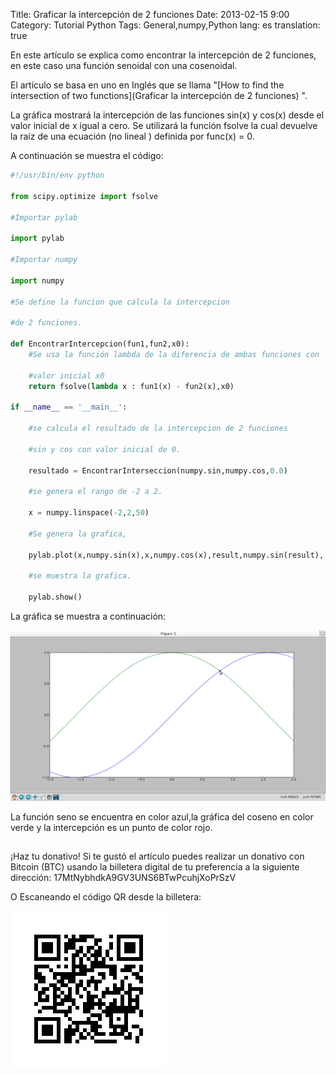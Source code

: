 Title: Graficar la intercepción de 2 funciones
Date: 2013-02-15 9:00
Category: Tutorial Python
Tags: General,numpy,Python
lang: es
translation: true

En este artículo se explica como encontrar la intercepción de 2 funciones, en este caso una función senoidal con una cosenoidal.

El artículo se basa en uno en Inglés que se llama "[How to find the intersection of two functions](Graficar la intercepción de 2 funciones) ".

La gráfica mostrará la intercepción de las funciones sin(x) y cos(x) desde el valor inicial de x igual a cero. Se utilizará la función fsolve la cual devuelve la raíz de una ecuación (no lineal ) definida por func(x) = 0.

A continuación se muestra el código:

```python
#!/usr/bin/env python

from scipy.optimize import fsolve

#Importar pylab

import pylab

#Importar numpy

import numpy

#Se define la funcion que calcula la intercepcion

#de 2 funciones.

def EncontrarIntercepcion(fun1,fun2,x0):
    #Se usa la función lambda de la diferencia de ambas funciones con

    #valor inicial x0
    return fsolve(lambda x : fun1(x) - fun2(x),x0)

if __name__ == '__main__':

    #se calcula el resultado de la intercepcion de 2 funciones

    #sin y cos con valor inicial de 0.

    resultado = EncontrarInterseccion(numpy.sin,numpy.cos,0.0)

    #se genera el rango de -2 a 2.

    x = numpy.linspace(-2,2,50)

    #Se genera la grafica, 

    pylab.plot(x,numpy.sin(x),x,numpy.cos(x),result,numpy.sin(result),'ro')

    #se muestra la grafica.

    pylab.show()
```

La gráfica se muestra a continuación:

![](./images/graficarlaintercepcionde2funciones.png) 

La función seno se encuentra en color azul,la gráfica del coseno en color verde y la intercepción es un punto de color rojo.

##  ##
¡Haz tu donativo!
Si te gustó el artículo puedes realizar un donativo con Bitcoin (BTC)
usando la billetera digital de tu preferencia a la siguiente
dirección: 17MtNybhdkA9GV3UNS6BTwPcuhjXoPrSzV

O Escaneando el código QR desde la billetera:

![17MtNybhdkA9GV3UNS6BTwPcuhjXoPrSzV](./images/17MtNybhdkA9GV3UNS6BTwPcuhjXoPrSzV.png)